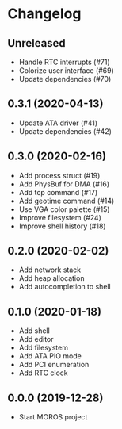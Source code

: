 # Changelog

## Unreleased
- Handle RTC interrupts (#71)
- Colorize user interface (#69)
- Update dependencies (#70)

## 0.3.1 (2020-04-13)
- Update ATA driver (#41)
- Update dependencies (#42)

## 0.3.0 (2020-02-16)
- Add process struct (#19)
- Add PhysBuf for DMA (#16)
- Add tcp command (#17)
- Add geotime command (#14)
- Use VGA color palette (#15)
- Improve filesystem (#24)
- Improve shell history (#18)

## 0.2.0 (2020-02-02)
- Add network stack
- Add heap allocation
- Add autocompletion to shell

## 0.1.0 (2020-01-18)
- Add shell
- Add editor
- Add filesystem
- Add ATA PIO mode
- Add PCI enumeration
- Add RTC clock

## 0.0.0 (2019-12-28)
- Start MOROS project
